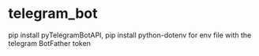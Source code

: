 # telegram_bot

pip install pyTelegramBotAPI, 
pip install python-dotenv for env file with the telegram BotFather token
